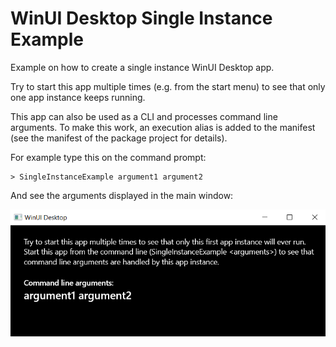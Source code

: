 # WinUI Desktop Single Instance Example

Example on how to create a single instance WinUI Desktop app.

Try to start this app multiple times (e.g. from the start menu) to see that only one app instance keeps running.

This app can also be used as a CLI and processes command line arguments. To make this work, an execution alias is added to the manifest (see the manifest of the package project for details).

For example type this on the command prompt:

```
> SingleInstanceExample argument1 argument2
```

And see the arguments displayed in the main window:

![](CLI-result-example.png)
